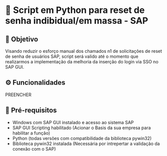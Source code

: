 # 🔐 Script em Python para reset de senha indibidual/em massa - SAP

## 📌 Objetivo

Visando reduzir o esforço manual dos chamados n1 de solicitações de reset de senha de usuários SAP, script será valido até o momento que realizarmos a implementação da melhoria da inserção do login via SSO no SAP GUI.

## ⚙️ Funcionalidades

PREENCHER

## 🧠 Pré-requisitos

- Windows com SAP GUI instalado e acesso ao sistema SAP
- SAP GUI Scripting habilitado (Acionar o Basis da sua empresa para habilitar a função)
- Python (todas versões com compatibilidade da biblioteca pywin32)
- Biblioteca pywin32 instalada (Necessária por intrepertar a validação da conexão com o SAP)


